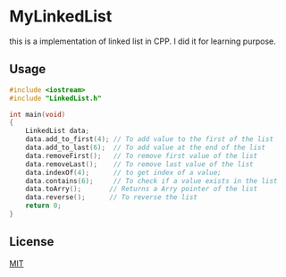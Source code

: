 # MyLinkedList

this is a implementation of linked list in CPP. I did it for learning purpose.

## Usage

```cpp
#include <iostream>
#include "LinkedList.h"

int main(void)
{
    LinkedList data;
    data.add_to_first(4); // To add value to the first of the list
    data.add_to_last(6);  // To add value at the end of the list
    data.removeFirst();   // To remove first value of the list
    data.removeLast();    // To remove last value of the list
    data.indexOf(4);      // to get index of a value;
    data.contains(6);     // To check if a value exists in the list
    data.toArry();       // Returns a Arry pointer of the list
    data.reverse();      // To reverse the list
    return 0;
}
```

## License

[MIT](https://choosealicense.com/licenses/mit/)
